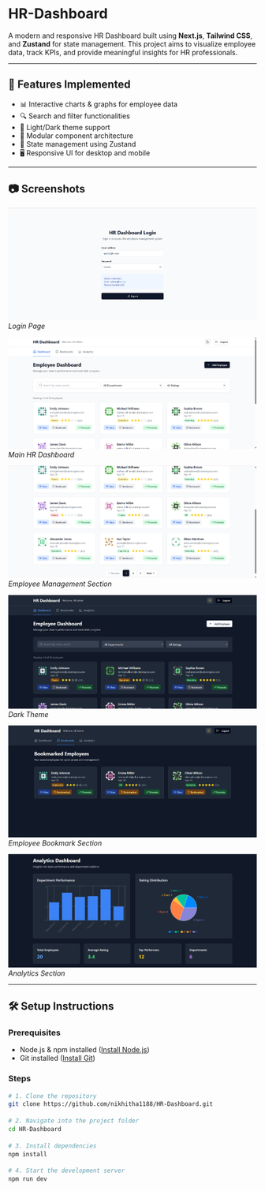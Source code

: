 # HR-Dashboard

A modern and responsive HR Dashboard built using **Next.js**, **Tailwind CSS**, and **Zustand** for state management. This project aims to visualize employee data, track KPIs, and provide meaningful insights for HR professionals.

---

## 🚀 Features Implemented

- 📊 Interactive charts & graphs for employee data
- 🔍 Search and filter functionalities
- 🌙 Light/Dark theme support
- 🧩 Modular component architecture
- 🧠 State management using Zustand
- 🖥️ Responsive UI for desktop and mobile

---

## 📷 Screenshots

![Login Screenshot](./screenshots/login.png)
*Login Page*

![Dashboard Screenshot](./screenshots/dashboard.png)
*Main HR Dashboard*

![Employee List](./screenshots/employee.png)
*Employee Management Section*

![Dark Theme](./screenshots/dark.png)
*Dark Theme*

![Bookmark](./screenshots/bookmark.png)
*Employee Bookmark Section*

![Analytics](./screenshots/analytics.png)
*Analytics Section*

---

## 🛠️ Setup Instructions

### Prerequisites

- Node.js & npm installed ([Install Node.js](https://nodejs.org))
- Git installed ([Install Git](https://git-scm.com))

### Steps

```bash
# 1. Clone the repository
git clone https://github.com/nikhitha1188/HR-Dashboard.git

# 2. Navigate into the project folder
cd HR-Dashboard

# 3. Install dependencies
npm install

# 4. Start the development server
npm run dev
